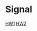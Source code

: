 # Signal

[HW1](https://github.com/julien1941/Signal/blob/master/GuillaumeCucu/Custinne_Beaulieu_Escalona_homework1.pdf)
[HW2](https://github.com/julien1941/Signal/blob/master/GuillaumeCucu/Custinne_Beaulieu_Escalona_Homework_2.pdf)
